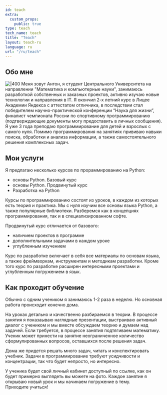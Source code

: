 ```yaml
---
id: teach
extra:
  custom_props:
    public: true
type: teach
tech_name: teach
title: "Teach"
layout: teach-ru
language: ru
url: "/ru/teach"
---
```

## Обо мне
![|400](/images/me2.png)
Меня зовут Антон, я студент Центрального Университета на направлении "Математика и компьютерные науки", занимаюсь разработкой собственных и заказных проектов, активно изучаю новые технологии и направления в IT. Я окончил 2-х летний курс в Лицее Академии Яндекса с аттестатом отличника, в последствии стал победителем научно-практической конференции “Наука для жизни”, финалист чемпионата России по спортивному программированию (подтверждающие документы могу предоставить в личных сообщения). Я уже 3 года преподаю программирование для детей и взрослых с самого нуля. Помимо программирования на занятиях прививаю навыки поиска, обработки и анализа информации, а также самостоятельного решения комплексных задач.

## Мои услуги

Я предлагаю несколько курсов по прораммированию на Python:

- основы Python. Базовый курс  
- основы Python. Продвинутый курс  
- Разработка на Python

Курсы по программированию состоят из уроков, в каждом из которых есть теория и практика. Мы с нуля изучим все основы языка Python, а также популярные библиотеки. Разберемся как в концепциях программирования, так и в специализированном софте.

Продвинутый курс отличается от базового:  
- наличием проектов в программе  
- дополнительными задачами в каждом уроке  
- углубленным изучением

Курс по разработке включает в себя все материалы по основам языка, а также фреймворкам, инструментам и методикам разработки. Кроме того курс по разработке расширен интересными проектами и углубленным погружением в язык.

## Как проходит обучение

Обычно с одним учеником я занимаюсь 1-2 раза в неделю. Но основная работа происходит конечно дома.

На уроках детально и качественно разбираемся в теории. В процессе занятия я показаываю наглядные презентации, выстраиваю активный диалог с учеником и мы вместе обсуждаем теорию и думаем над задачей. Если требуется, в процессе занятия подтягиваем математику. Ученик может принести на занятие неограниченное количество сформулированных вопросов, оставшихся после решения задач.

Дома же придется решать много задач, читать и конспектировать учебник. Задачи в программирование требуют усидчивости и концентрации, так что будет непросто, но интересно.

У ученика будет свой личный кабинет доступный по ссылке, как он будет примерно выглядеть вы можете на фото. Каждое занятие я открываю новый урок и мы начинаем погружение в тему.  
Приходите учиться!